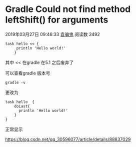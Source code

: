 # Gradle Could not find method leftShift() for arguments

2019年03月27日 09:46:33 [袁骗鬼](https://me.csdn.net/qq_30596077) 阅读数 2492 

```
task hello << {
     println 'Hello world!' 
    }
```

其中 << 在gradle 在5.1 之后废弃了   

 可以查看gradle 版本号

```
gradle -v
```

更改为 

```
task hello  {
    doLast{
      println 'Hello world!'
    } 
}
```

正常显示  





<https://blog.csdn.net/qq_30596077/article/details/88837029>